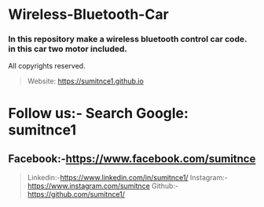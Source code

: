 # Wireless-Bluetooth-Car
 ### In this repository make a wireless bluetooth control car code. in this car two motor included.

 All copyrights reserved.
> Website: https://sumitnce1.github.io
# Follow us:- Search Google: sumitnce1
## Facebook:-https://www.facebook.com/sumitnce
> Linkedin:-https://www.linkedin.com/in/sumitnce1/
> Instagram:-https://www.instagram.com/sumitnce
> Github:- https://github.com/sumitnce1/
